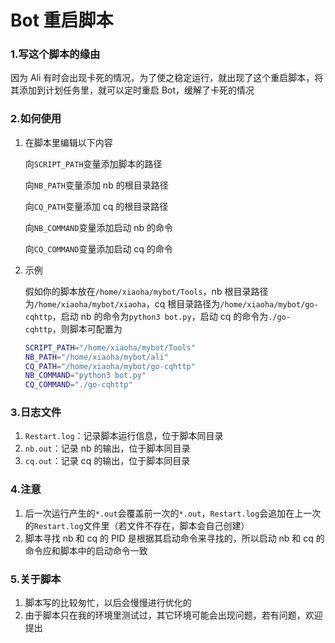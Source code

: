 # Bot 重启脚本

### 1.写这个脚本的缘由

因为 Ali 有时会出现卡死的情况，为了使之稳定运行，就出现了这个重启脚本，将其添加到计划任务里，就可以定时重启 Bot，缓解了卡死的情况

### 2.如何使用

1. 在脚本里编辑以下内容

   向`SCRIPT_PATH`变量添加脚本的路径

   向`NB_PATH`变量添加 nb 的根目录路径

   向`CQ_PATH`变量添加 cq 的根目录路径

   向`NB_COMMAND`变量添加启动 nb 的命令

   向`CQ_COMMAND`变量添加启动 cq 的命令

2. 示例

   假如你的脚本放在`/home/xiaoha/mybot/Tools`，nb 根目录路径为`/home/xiaoha/mybot/xiaoha`，cq 根目录路径为`/home/xiaoha/mybot/go-cqhttp`，启动 nb 的命令为`python3 bot.py`，启动 cq 的命令为`./go-cqhttp`，则脚本可配置为

   ```sh
   SCRIPT_PATH="/home/xiaoha/mybot/Tools"
   NB_PATH="/home/xiaoha/mybot/ali"
   CQ_PATH="/home/xiaoha/mybot/go-cqhttp"
   NB_COMMAND="python3 bot.py"
   CQ_COMMAND="./go-cqhttp"

### 3.日志文件

1. `Restart.log`：记录脚本运行信息，位于脚本同目录
2. `nb.out`：记录 nb 的输出，位于脚本同目录
3. `cq.out`：记录 cq 的输出，位于脚本同目录

### 4.注意

1. 后一次运行产生的`*.out`会覆盖前一次的`*.out`，`Restart.log`会追加在上一次的`Restart.log`文件里（若文件不存在，脚本会自己创建）
2. 脚本寻找 nb 和 cq 的 PID 是根据其启动命令来寻找的，所以启动 nb 和 cq 的命令应和脚本中的启动命令一致

### 5.关于脚本

1. 脚本写的比较匆忙，以后会慢慢进行优化的
2. 由于脚本只在我的环境里测试过，其它环境可能会出现问题，若有问题，欢迎提出